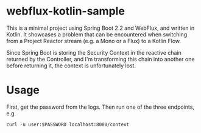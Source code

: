 # webflux-kotlin-sample

This is a minimal project using Spring Boot 2.2 and WebFlux, and written in Kotlin. 
It showcases a problem that can be encountered when switching from a Project Reactor stream (e.g. a Mono or a Flux) to a Kotlin Flow. 

Since Spring Boot is storing the Security Context in the reactive chain returned by the Controller, and I'm transforming this chain into another one before returning it, the context is unfortunately lost. 

# Usage
First, get the password from the logs. Then run one of the three endpoints, e.g. 

`curl -u user:$PASSWORD localhost:8080/context`
